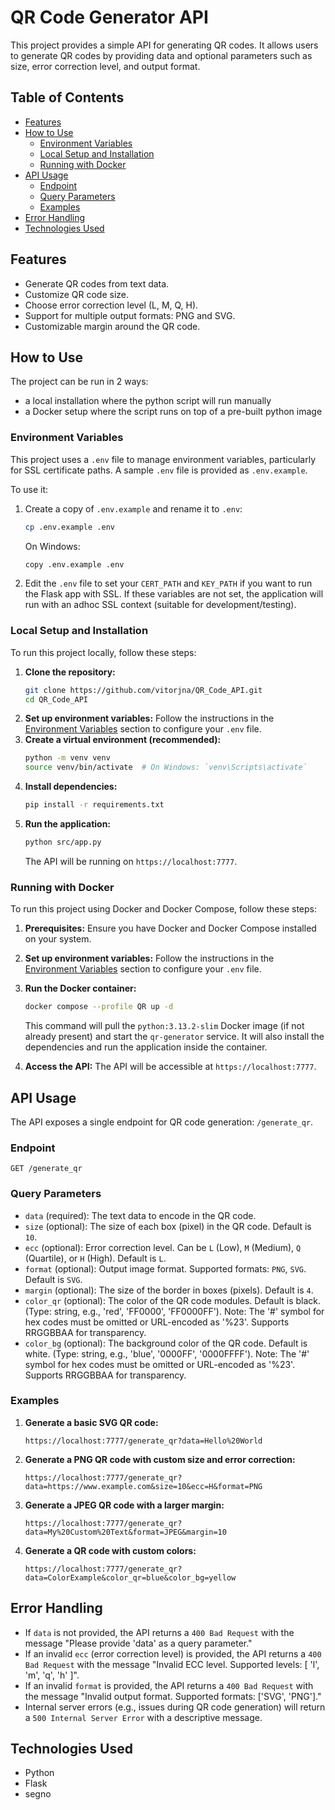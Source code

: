 # QR Code Generator API

This project provides a simple API for generating QR codes. It allows users to generate QR codes by providing data and optional parameters such as size, error correction level, and output format.

## Table of Contents

* [Features](#features)
* [How to Use](#how-to-use)
  * [Environment Variables](#environment-variables)
  * [Local Setup and Installation](#local-setup-and-installation)
  * [Running with Docker](#running-with-docker)
* [API Usage](#api-usage)
  * [Endpoint](#endpoint)
  * [Query Parameters](#query-parameters)
  * [Examples](#examples)
* [Error Handling](#error-handling)
* [Technologies Used](#technologies-used)

## Features

* Generate QR codes from text data.
* Customize QR code size.
* Choose error correction level (L, M, Q, H).
* Support for multiple output formats: PNG and SVG.
* Customizable margin around the QR code.

## How to Use

The project can be run in 2 ways:
* a local installation where the python script will run manually
* a Docker setup where the script runs on top of a pre-built python image

### Environment Variables

This project uses a `.env` file to manage environment variables, particularly for SSL certificate paths. A sample `.env` file is provided as `.env.example`.

To use it:
1. Create a copy of `.env.example` and rename it to `.env`:
   ```bash
   cp .env.example .env
   ```
   On Windows:
   ```bash
   copy .env.example .env
   ```
2. Edit the `.env` file to set your `CERT_PATH` and `KEY_PATH` if you want to run the Flask app with SSL. If these variables are not set, the application will run with an adhoc SSL context (suitable for development/testing).

### Local Setup and Installation

To run this project locally, follow these steps:

1.  **Clone the repository:**
    ```bash
    git clone https://github.com/vitorjna/QR_Code_API.git
    cd QR_Code_API
    ```
2.  **Set up environment variables:**
    Follow the instructions in the [Environment Variables](#environment-variables) section to configure your `.env` file.
3.  **Create a virtual environment (recommended):**
    ```bash
    python -m venv venv
    source venv/bin/activate  # On Windows: `venv\Scripts\activate`
    ```
4.  **Install dependencies:**
    ```bash
    pip install -r requirements.txt
    ```
5.  **Run the application:**
    ```bash
    python src/app.py
    ```
    The API will be running on `https://localhost:7777`.

### Running with Docker

   To run this project using Docker and Docker Compose, follow these steps:

1.  **Prerequisites:**
        Ensure you have Docker and Docker Compose installed on your system.

2.  **Set up environment variables:**
    Follow the instructions in the [Environment Variables](#environment-variables) section to configure your `.env` file.

3.  **Run the Docker container:**
    ```bash
    docker compose --profile QR up -d
    ```
    This command will pull the `python:3.13.2-slim` Docker image (if not already present) and start the `qr-generator` service. It will also install the dependencies and run the application inside the container.

4.  **Access the API:**
        The API will be accessible at `https://localhost:7777`.

## API Usage

The API exposes a single endpoint for QR code generation: `/generate_qr`.

### Endpoint

`GET /generate_qr`

### Query Parameters

*   `data` (required): The text data to encode in the QR code.
*   `size` (optional): The size of each box (pixel) in the QR code. Default is `10`.
*   `ecc` (optional): Error correction level. Can be `L` (Low), `M` (Medium), `Q` (Quartile), or `H` (High). Default is `L`.
*   `format` (optional): Output image format. Supported formats: `PNG`, `SVG`. Default is `SVG`.
*   `margin` (optional): The size of the border in boxes (pixels). Default is `4`.
*   `color_qr` (optional): The color of the QR code modules. Default is black. (Type: string, e.g., 'red', 'FF0000', 'FF0000FF'). Note: The '#' symbol for hex codes must be omitted or URL-encoded as '%23'. Supports RRGGBBAA for transparency.
*   `color_bg` (optional): The background color of the QR code. Default is white. (Type: string, e.g., 'blue', '0000FF', '0000FFFF'). Note: The '#' symbol for hex codes must be omitted or URL-encoded as '%23'. Supports RRGGBBAA for transparency.

### Examples

1.  **Generate a basic SVG QR code:**
    ```
    https://localhost:7777/generate_qr?data=Hello%20World
    ```

2.  **Generate a PNG QR code with custom size and error correction:**
    ```
    https://localhost:7777/generate_qr?data=https://www.example.com&size=10&ecc=H&format=PNG
    ```

3.  **Generate a JPEG QR code with a larger margin:**
    ```
    https://localhost:7777/generate_qr?data=My%20Custom%20Text&format=JPEG&margin=10
    ```

4.  **Generate a QR code with custom colors:**
    ```
    https://localhost:7777/generate_qr?data=ColorExample&color_qr=blue&color_bg=yellow
    ```

## Error Handling

*   If `data` is not provided, the API returns a `400 Bad Request` with the message "Please provide 'data' as a query parameter."
*   If an invalid `ecc` (error correction level) is provided, the API returns a `400 Bad Request` with the message "Invalid ECC level. Supported levels: [ 'l', 'm', 'q', 'h' ]".
*   If an invalid `format` is provided, the API returns a `400 Bad Request` with the message "Invalid output format. Supported formats: ['SVG', 'PNG']."
*   Internal server errors (e.g., issues during QR code generation) will return a `500 Internal Server Error` with a descriptive message.

## Technologies Used

*   Python
*   Flask
*   segno